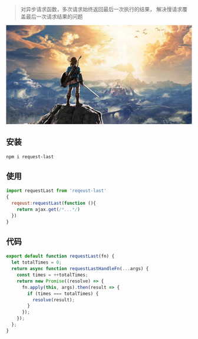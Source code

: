 > 对异步请求函数，多次请求始终返回最后一次执行的结果，
解决慢请求覆盖最后一次请求结果的问题

![my love](./logo.png)   

## 安装
```
npm i request-last
```

## 使用  

```js
import requestLast from 'reqeust-last'   
{
  reqeust:requestLast(function (){
    return ajax.get(/*...*/) 
  })
}
```

## 代码

```js
export default function requestLast(fn) {
  let totalTimes = 0;
  return async function requestLastHandleFn(...args) {
    const times = ++totalTimes;
    return new Promise((resolve) => {
      fn.apply(this, args).then(result => {
        if (times === totalTimes) {
          resolve(result);
        }
      });
    });
  };
} 
``` 
 
